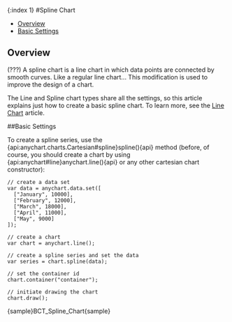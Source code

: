 {:index 1}
#Spline Chart

* [Overview](#overview)
* [Basic Settings](#basic_settings)

## Overview

(???) A spline chart is a line chart in which data points are connected by smooth curves. Like a regular line chart... This modification is used to improve the design of a chart.

The Line and Spline chart types share all the settings, so this article explains just how to create a basic spline chart. To learn more, see the [Line Chart](Line_Chart) article.

##Basic Settings

To create a spline series, use the {api:anychart.charts.Cartesian#spline}spline(){api} method (before, of course, you should create a chart by using {api:anychart#line}anychart.line(){api} or any other cartesian chart constructor):

```
// create a data set
var data = anychart.data.set([
  ["January", 10000],
  ["February", 12000],
  ["March", 18000],
  ["April", 11000],
  ["May", 9000]
]);

// create a chart
var chart = anychart.line();

// create a spline series and set the data
var series = chart.spline(data);

// set the container id
chart.container("container");

// initiate drawing the chart
chart.draw();
```

{sample}BCT\_Spline\_Chart{sample}